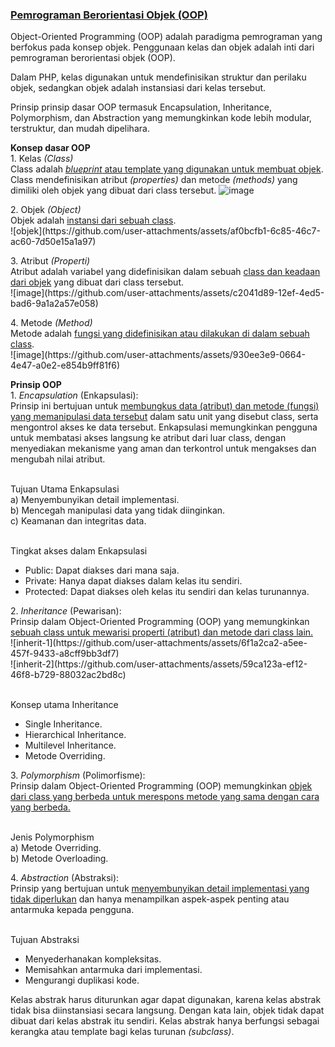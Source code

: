 <H3><b><u>Pemrograman Berorientasi Objek (OOP)</u></b></H3>

<p>Object-Oriented Programming (OOP) adalah paradigma pemrograman yang berfokus pada konsep objek. Penggunaan kelas dan objek adalah inti dari pemrograman berorientasi objek (OOP).</p>

<p> Dalam PHP, kelas digunakan untuk mendefinisikan struktur dan perilaku objek, sedangkan objek adalah instansiasi dari kelas tersebut.</p>

<p>Prinsip prinsip dasar OOP termasuk Encapsulation, Inheritance, Polymorphism, dan Abstraction yang memungkinkan kode lebih modular, terstruktur, dan mudah dipelihara.</p>

<b>Konsep dasar OOP</b>
<br>1. Kelas <i>(Class)</i></br>
Class adalah <u><i>blueprint</i> atau template yang digunakan untuk membuat objek</u>. Class mendefinisikan atribut <i>(properties)</i> dan metode <i>(methods)</i> yang dimiliki oleh objek yang dibuat dari class tersebut.
![image](https://github.com/user-attachments/assets/73016302-b8f6-4ea8-8bf6-e66de7ae0baa)

</p>
2. Objek <i>(Object)</i>
<br>Objek adalah <u>instansi dari sebuah class</u>.</br>
![objek](https://github.com/user-attachments/assets/af0bcfb1-6c85-46c7-ac60-7d50e15a1a97)
</p>

<p>
3. Atribut <i>(Properti)</i>
<br>Atribut adalah variabel yang didefinisikan dalam sebuah <u>class dan keadaan dari objek</u> yang dibuat dari class tersebut.</br>
![image](https://github.com/user-attachments/assets/c2041d89-12ef-4ed5-bad6-9a1a2a57e058)
</p>

<p>
4. Metode <i>(Method)</i>
<br>Metode adalah <u>fungsi yang didefinisikan atau dilakukan di dalam sebuah class</u>.</br>
  ![image](https://github.com/user-attachments/assets/930ee3e9-0664-4e47-a0e2-e854b9ff81f6)
</p>

<p><b>Prinsip OOP</b>
<br>1. <i>Encapsulation</i> (Enkapsulasi): </br>
Prinsip ini bertujuan untuk <u>membungkus data (atribut) dan metode (fungsi) yang memanipulasi data tersebut</u> dalam satu unit yang disebut class, serta mengontrol akses ke data tersebut. Enkapsulasi memungkinkan pengguna untuk membatasi akses langsung ke atribut dari luar class, dengan menyediakan mekanisme yang aman dan terkontrol untuk mengakses dan mengubah nilai atribut.<br>

<br>Tujuan Utama Enkapsulasi</br>
a) Menyembunyikan detail implementasi.<br>
b) Mencegah manipulasi data yang tidak diinginkan.<br>
c) Keamanan dan integritas data.<br>

<br>Tingkat akses dalam Enkapsulasi</br>
- Public: Dapat diakses dari mana saja.<br>
- Private: Hanya dapat diakses dalam kelas itu sendiri.<br>
- Protected: Dapat diakses oleh kelas itu sendiri dan kelas turunannya.

</p>
2. <i>Inheritance</i> (Pewarisan):
<br>Prinsip dalam Object-Oriented Programming (OOP) yang memungkinkan <u>sebuah class untuk mewarisi properti (atribut) dan metode dari class lain.</u></br>
![inherit-1](https://github.com/user-attachments/assets/6f1a2ca2-a5ee-457f-9433-a8cff9bb3df7) <br>
![inherit-2](https://github.com/user-attachments/assets/59ca123a-ef12-46f8-b729-88032ac2bd8c)

<br>Konsep utama Inheritance</br>
- Single Inheritance. <br>
- Hierarchical Inheritance. <br>
- Multilevel Inheritance. <br>
- Metode Overriding.
</p>

<p>
3. <i>Polymorphism</i> (Polimorfisme):
<br>Prinsip dalam Object-Oriented Programming (OOP) memungkinkan <u>objek dari class yang berbeda untuk merespons metode yang sama dengan cara yang berbeda.</u></br>

<br>Jenis Polymorphism<br>
a) Metode Overriding.<br>
b) Metode Overloading.
<p>

<p>
4. <i>Abstraction</i> (Abstraksi):
<br> Prinsip yang bertujuan untuk <u>menyembunyikan detail implementasi yang tidak diperlukan</u> dan hanya menampilkan aspek-aspek penting atau antarmuka kepada pengguna.</br>

<br>Tujuan Abstraksi</br>
- Menyederhanakan kompleksitas. <br>
- Memisahkan antarmuka dari implementasi. <br>
- Mengurangi duplikasi kode.

<p>Kelas abstrak harus diturunkan agar dapat digunakan, karena kelas abstrak tidak bisa diinstansiasi secara langsung. Dengan kata lain, objek tidak dapat dibuat dari kelas abstrak itu sendiri. Kelas abstrak hanya berfungsi sebagai kerangka atau template bagi kelas turunan <i>(subclass)</i>.</p>
</p>
